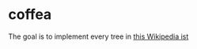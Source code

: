 # coffea

The goal is to implement every tree in [this Wikipedia ist](https://en.wikipedia.org/wiki/List_of_data_structures#Trees)
